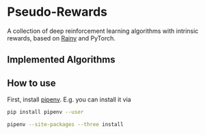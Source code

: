 # Pseudo-Rewards
A collection of deep reinforcement learning algorithms with intrinsic rewards,
based on [Rainy](https://github.com/kngwyu/Rainy) and PyTorch.

## Implemented Algorithms

## How to use
First, install [pipenv](https://pipenv.readthedocs.io/en/latest/).
E.g. you can install it via
``` bash
pip install pipenv --user
```

```bash
pipenv --site-packages --three install
```
